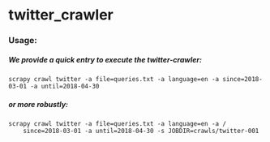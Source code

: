 # twitter_crawler

### Usage:
##### We provide a quick entry to execute the twitter-crawler:
```
scrapy crawl twitter -a file=queries.txt -a language=en -a since=2018-03-01 -a until=2018-04-30
```
##### or more robustly:
```
scrapy crawl twitter -a file=queries.txt -a language=en -a / 
    since=2018-03-01 -a until=2018-04-30 -s JOBDIR=crawls/twitter-001
```

